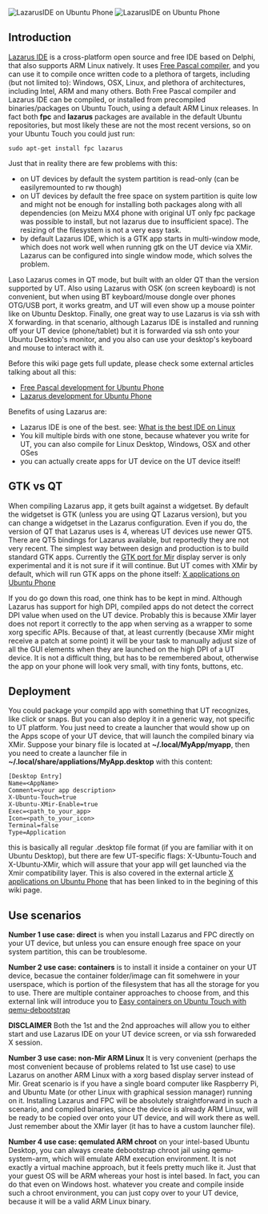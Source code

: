 ![LazarusIDE on Ubuntu Phone](https://qph.ec.quoracdn.net/main-qimg-4ac8c75b2f4d0ac80fc82d74a48b1bd3)
![LazarusIDE on Ubuntu Phone](https://qph.ec.quoracdn.net/main-qimg-60417c6805535103beb6b0f5e63ac290)


## Introduction

[Lazarus IDE](https://www.lazarus-ide.org) is a cross-platform open source and free IDE based on Delphi, that also supports ARM Linux natively. It uses [Free Pascal compiler](https://www.freepascal.org), and you can use it to compile once written code to a plethora of targets, including (but not limited to): Windows, OSX, Linux, and plethora of architectures, including Intel, ARM and many others. Both Free Pascal compiler and Lazarus IDE can be compiled, or installed from precompiled binaries/packages on Ubuntu Touch, using a default ARM Linux releases. In fact both **fpc** and **lazarus** packages are available in the default Ubuntu repositories, but most likely these are not the most recent versions, so on your Ubuntu Touch you could just run:
     
    sudo apt-get install fpc lazarus
     
Just that in reality there are few problems with this:
* on UT devices by default the system partition is read-only (can be easilyremounted to rw though)
* on UT devices by default the free space on system partition is quite low and might not be enough for installing both packages along with all dependencies (on Meizu MX4 phone with original UT only fpc package was possible to install, but not lazarus due to insufficient space). The resizing of the filesystem is not a very easy task.
* by default Lazarus IDE, which is a GTK app starts in multi-window mode, which does not work well when running gtk on the UT device via XMir. Lazarus can be configured into single window mode, which solves the problem. 

Laso Lazarus comes in QT mode, but built with an older QT than the version supported by UT. Also using Lazarus with OSK (on screen keyboard) is not convenient, but when using BT keyboard/mouse dongle over phones OTG/USB port, it works greatm, and UT will even show up a mouse pointer like on Ubuntu Desktop. Finally, one great way to use Lazarus is via ssh with X forwarding. in that scenario, although Lazarus IDE is installed and running off your UT device (phone/tablet) but it is forwarded via ssh onto your Ubuntu Desktop's monitor, and you also can use your desktop's keyboard and mouse to interact with it.

Before this wiki page gets full update, please check some external articles talking about all this:
* [Free Pascal development for Ubuntu Phone](http://kriscode.blogspot.tw/2016/09/freepascal-development-for-ubuntu-phone.html)
* [Lazarus development for Ubuntu Phone](http://kriscode.blogspot.tw/2016/10/lazarus-development-for-ubuntu-phone.html)

Benefits of using Lazarus are:
* Lazarus IDE is one of the best. see: [What is the best IDE on Linux](https://www.quora.com/What-is-the-best-IDE-for-Linux/answer/Krzysztof-Kamil-Jacewicz?srid=uKbMW)
* You kill multiple birds with one stone, because whatever you write for UT, you can also compile for Linux Desktop, Windows, OSX and other OSes
* you can actually create apps for UT device on the UT device itself!

## GTK vs QT

When compiling Lazarus app, it gets built against a widgetset. By default the widgetset is GTK (unless you are using QT Lazarus version), but you can change a widgetset in the Lazarus configuration. Even if you do, the version of QT that Lazarus uses is 4, whereas UT devices use newer QT5. There are QT5 bindings for Lazarus available, but reportedly they are not very recent.
The simplest way between design and production is to build standard GTK apps. Currently the [GTK port for Mir](http://www.omgubuntu.co.uk/2014/06/ubuntu-devs-demo-gtk-apps-running-mir-unity-8) display server is only experimental and it is not sure if it will continue. But UT comes with XMir by default, which will run GTK apps on the phone itself: [X applications on Ubuntu Phone](http://kriscode.blogspot.tw/2016/09/x-applications-on-ubuntu-phone.html)

If you do go down this road, one think has to be kept in mind. Although Lazarus has support for high DPI, compiled apps do not detect the correct DPI value when used on the UT device. Probably this is because XMir layer does not report it correctly to the app when serving as a wrapper to some xorg specific APIs. Because of that, at least currently (because XMir might receive a patch at some point) it will be your task to manually adjust size of all the GUI elements when they are launched on the high DPI of a UT device. It is not a difficult thing, but has to be remembered about, otherwise the app on your phone will look very small, with tiny fonts, buttons, etc.

##  Deployment

You could package your compild app with something that UT recognizes, like click or snaps. But you can also deploy it in a generic way, not specific to UT platform. You just need to create a launcher that would show up on the Apps scope of your UT device, that will launch the compiled binary via XMir. Suppose your binary file is located at **~/.local/MyApp/myapp**, then you need to create a launcher file in **~/.local/share/appliations/MyApp.desktop** with this content:
    
    [Desktop Entry]
    Name=<AppName>
    Comment=<your app description>
    X-Ubuntu-Touch=true
    X-Ubuntu-XMir-Enable=true
    Exec=<path_to_your_app>
    Icon=<path_to_your_icon>
    Terminal=false
    Type=Application
     
this is basically all regular .desktop file format (if you are familiar with it on Ubuntu Desktop), but there are few UT-specific flags: X-Ubuntu-Touch and X-Ubuntu-XMir, which will assure that your app will get launched via the Xmir compatibility layer. This is also covered in the external article [X applications on Ubuntu Phone](http://kriscode.blogspot.tw/2016/09/x-applications-on-ubuntu-phone.html) that has been linked to in the begining of this wiki page.

## Use scenarios

**Number 1 use case: direct** is when you install Lazarus and FPC directly on your UT device, but unless you can ensure enough free space on your system partition, this can be troublesome.

**Number 2 use case: containers** is to install it inside a container on your UT device, becasue the container folder/image can fit somehwere in your userspace, which is portion of the filesystem that has all the storage for you to use. There are multiple container approaches to choose from, and this external link will introduce you to [Easy containers on Ubuntu Touch with qemu-debootstrap](http://kriscode.blogspot.tw/2016/12/easy-containers-on-ubuntu-touch.html)

**DISCLAIMER**
Both the 1st and the 2nd approaches will allow you to either start and use Lazarus IDE on your UT device screen, or via ssh forwareded X session.

**Number 3 use case: non-Mir ARM Linux**
It is very convenient (perhaps the most convenient because of problems related to 1st use case) to use Lazarus on another ARM Linux with a xorg based display server instead of Mir. Great scenario is if you have a single board computer like Raspberry Pi, and Ubuntu Mate (or other Linux with graphical session manager) running on it. Installing Lazarus and FPC will be absolutely straightforward in such a scenario, and compiled binaries, since the device is already ARM Linux, will be ready to be copied over onto your UT device, and will work there as well. Just remember about the XMir layer (it has to have a custom launcher file).

**Number 4 use case: qemulated ARM chroot**
on your intel-based Ubuntu Desktop, you can always create debootstrap chroot jail using qemu-system-arm, which will emulate ARM execution environment. It is not exactly a virtual machine approach, but it feels pretty much like it. Just that your guest OS will be ARM whereas your host is intel based. In fact, you can do that even on Windows host. whatever you create and compile inside such a chroot environment, you can just copy over to your UT device, because it will be a valid ARM Linux binary.